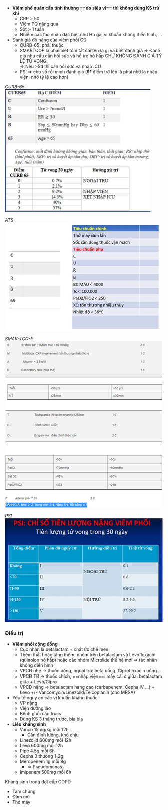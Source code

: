 - **Viêm phế quản cấp tính thường ==do siêu vi== thì không dùng KS trừ khi**
	- CRP > 50
	- Viêm PQ nặng quá
	- Sốt > 1 tuần
	- Nhiễm các tác nhân đặc biệt như Ho gà, vi khuẩn không điển hình, …
- Đánh giá độ nặng của viêm phổi CĐ
	- CURB-65: phải thuộc
	- SMARTCOP là phải biết tóm tắt cái tên là gì và biết đánh giá => Đánh giá nhu cầu cần hồi sức và hỗ trợ hô hấp CHỨ KHÔNG ĐÁNH GIÁ TỶ LỆ TỬ VONG.  
	-> Nếu >5đ thì cần hồi sức và nhập ICU
	- PSI => cho số rồi mình đánh giá (**91** điểm trở lên là phải nhớ là nhập viện, nhớ tỷ lệ cao hơn)

*CURB-65*
![444](../../../../200%20Files/image/image/Bu%E1%BB%95i%205-H%E1%BB%87%20H%C3%B4%20h%E1%BA%A5p%20(N%E1%BB%99i)-1687359977523.jpeg)

*ATS*
![444](../../../../200%20Files/image/image/Bu%E1%BB%95i%205-H%E1%BB%87%20H%C3%B4%20h%E1%BA%A5p%20(N%E1%BB%99i)-1687359980320.jpeg)

*SMAR-TCO-P*
![444](../../../../200%20Files/image/image/Bu%E1%BB%95i%205-H%E1%BB%87%20H%C3%B4%20h%E1%BA%A5p%20(N%E1%BB%99i)-1687359984570.jpeg)

*PSI*
![444](../../../../200%20Files/image/image/Bu%E1%BB%95i%205-H%E1%BB%87%20H%C3%B4%20h%E1%BA%A5p%20(N%E1%BB%99i)-1687359988460.jpeg)

### Điều trị
- **Viêm phổi cộng đồng**
	- Cục nhân là betalactam + chất ức chế men
	- Thêm thắt hoặc tăng thêm: nhóm trên betalactam và Levofloxacin (quinolon hô hấp) hoặc các nhóm Microlide thế hệ mới => tác nhân không điển hình 
	- VPCĐ nhẹ -> thuốc uống, ngoại trú: beta uống, Ciprofloxacin uống…
	- VPCĐ TB -> thuốc chích, ==nhập viện==: mấy cái ở giữa: betalactam giữa + Levo/Cipro
	- VPCĐ nặng -> betalactam hàng cao (carbapenem, Cepha IV …) + Levo +/- Vancomycin/Linezolid/Teicoplanin (cho MRSA)
- Yếu tố nguy cơ các vi khuẩn kháng thuốc
	- VP nặng 
	- Viện dưỡng lão
	- Bệnh phổi cấu trucs
	- Dùng KS 3 tháng trước, bla bla
- **Liều kháng sinh**
	- Vanco 15mg/kg mỗi 12h
		- Cần định lưỡng, khó chịu
	- Linezolid 600mg mỗi 12h
	- Levo 600mg mỗi 12h
	- Pipe 4.5g mỗi 6h
	- Cepha 3 thường 1-2g
	- Meropenem 1g mỗi 8g
		- => Pseudomonas
	- Imipenem 500mg mỗi 6h


Kháng sinh trong đợt cấp COPD
- Tam chứng
- Đàm mủ
- Thở máy

